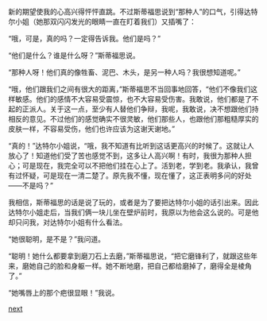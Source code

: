 
新的期望使我的心高兴得怦怦直跳。不过斯蒂福思说到“那种人”的口气，引得达特尔小姐（她那双闪闪发光的眼睛一直在盯着我们）又插嘴了：

“哦，可是，真的吗？一定得告诉我。他们是吗？”

“他们是什么？谁是什么呀？”斯蒂福思说。

“那种人呀！他们真的像牲畜、泥巴、木头，是另一种人吗？我很想知道呢。”

“哦，他们跟我们之间有很大的距离，”斯蒂福思不当回事地回答，“他们不像我们这样敏感。他们的感情不大容易受震惊，也不大容易受伤害。我敢说，他们都是了不起的正派人。关于这一点，至少有人替他们争辩，我呢，我敢说，决不想跟他们持相反的意见。不过他们的感觉确实不很灵敏，他们那些人，也跟他们那粗糙厚实的皮肤一样，不容易受伤，他们也许应该为这谢天谢地。”

“真的！”达特尔小姐说，“哦，我不知道有比听到这话更高兴的时候了。这就让人放心了！知道他们受了苦也感觉不到，这多让人高兴啊！有时，我很为那种人担心；可是现在，我完全可以不把他们挂在心上了。活到老，学到老。我承认，我曾有过怀疑，可是现在一清二楚了。原先我不懂，现在懂了，这正表明多问的好处——不是吗？”

我相信，斯蒂福思的话是说了玩的，或者是为了要把达特尔小姐的话引出来。因此达特尔小姐走后，当我们俩一块儿坐在壁炉前时，我原以为他会这么说的。可是他却只问我，对达特尔小姐有什么看法。

“她很聪明，是不是？”我问道。

“聪明！她什么都要拿到磨刀石上去磨，”斯蒂福思说，“把它磨锋利了，就跟这些年来，磨她自己的脸和身躯一样。她不断地磨，把自己都给磨掉了，磨得全是棱角了。”

“她嘴唇上的那个疤很显眼！”我说。

[next](page265.md)